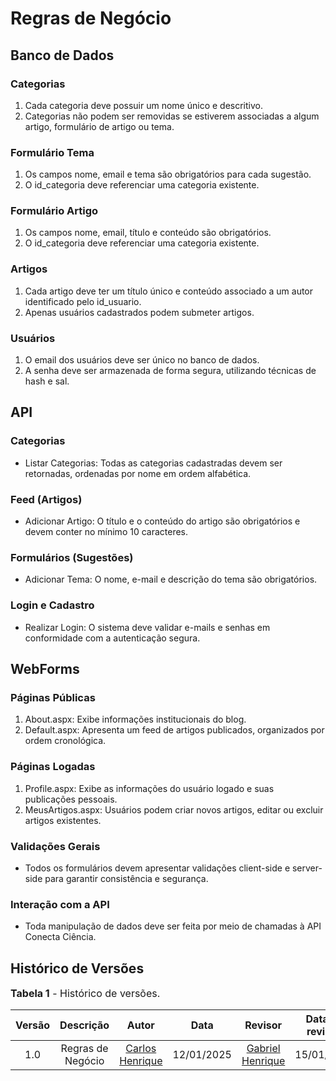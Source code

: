 # Regras de Negócio

## Banco de Dados

### Categorias

1. Cada categoria deve possuir um nome único e descritivo.
2. Categorias não podem ser removidas se estiverem associadas a algum artigo, formulário de artigo ou tema.

### Formulário Tema

1. Os campos nome, email e tema são obrigatórios para cada sugestão.
2. O id_categoria deve referenciar uma categoria existente.

### Formulário Artigo

1. Os campos nome, email, título e conteúdo são obrigatórios.
2. O id_categoria deve referenciar uma categoria existente.

### Artigos

1. Cada artigo deve ter um título único e conteúdo associado a um autor identificado pelo id_usuario.
2. Apenas usuários cadastrados podem submeter artigos.

### Usuários

1. O email dos usuários deve ser único no banco de dados.
2. A senha deve ser armazenada de forma segura, utilizando técnicas de hash e sal.

## API

### Categorias

- Listar Categorias: Todas as categorias cadastradas devem ser retornadas, ordenadas por nome em ordem alfabética.

### Feed (Artigos)

- Adicionar Artigo: O título e o conteúdo do artigo são obrigatórios e devem conter no mínimo 10 caracteres.

### Formulários (Sugestões)

- Adicionar Tema: O nome, e-mail e descrição do tema são obrigatórios.

### Login e Cadastro

- Realizar Login: O sistema deve validar e-mails e senhas em conformidade com a autenticação segura.

## WebForms

### Páginas Públicas

1. About.aspx: Exibe informações institucionais do blog.
2. Default.aspx: Apresenta um feed de artigos publicados, organizados por ordem cronológica.

### Páginas Logadas

1. Profile.aspx: Exibe as informações do usuário logado e suas publicações pessoais.
2. MeusArtigos.aspx: Usuários podem criar novos artigos, editar ou excluir artigos existentes.

### Validações Gerais

- Todos os formulários devem apresentar validações client-side e server-side para garantir consistência e segurança.

### Interação com a API

- Toda manipulação de dados deve ser feita por meio de chamadas à API Conecta Ciência.

## Histórico de Versões

<font size="3"><p style="text-align: left">**Tabela 1** - Histórico de versões.</p></font>

| Versão |     Descrição     |                     Autor                      |    Data    |                       Revisor                        | Data de revisão |
| :----: | :---------------: | :--------------------------------------------: | :--------: | :--------------------------------------------------: | :-------------: |
|  1.0   | Regras de Negócio | [Carlos Henrique](https://github.com/carlinn1) | 12/01/2025 | [Gabriel Henrique](https://github.com/gabrielhrlima) |   15/01/2025    |
